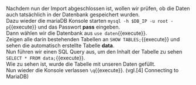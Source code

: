 Nachdem nun der Import abgeschlossen ist, wollen wir prüfen, ob die Daten auch tatsächlich in der Datenbank gespeichert wurden.  
Dazu wieder die mariaDB Konsole starten `mysql -h $DB_IP -u root -p`{{execute}} und das Passwort **pass** eingeben.  
Dann wählen wir die Datenbank aus `use daten`{{execute}}.  
Zeigen alle darin bestehenden Tabellen an `SHOW TABLES;`{{execute}} und sehen die automatisch erstellte Tabelle **data**.  
Nun führen wir einen SQL Query aus, um den Inhalt der Tabelle zu sehen `SELECT * FROM data;`{{execute}}.  
Wie zu sehen ist, wurde die Tabelle mit unseren Daten gefüllt.  
Nun wieder die Konsole verlassen `\q`{{execute}}. (vgl.[4] Connecting to MariaDB)